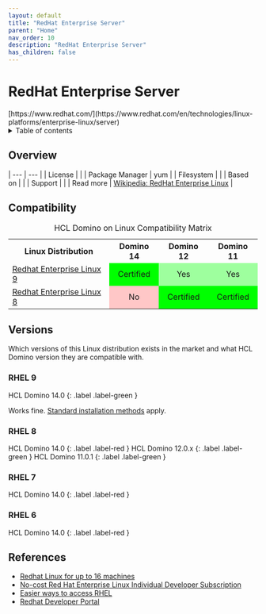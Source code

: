 ```yaml
---
layout: default
title: "RedHat Enterprise Server"
parent: "Home"
nav_order: 10
description: "RedHat Enterprise Server"
has_children: false
---
```

<h1>RedHat Enterprise Server</h1>
[https://www.redhat.com/](https://www.redhat.com/en/technologies/linux-platforms/enterprise-linux/server)

<details close markdown="block">
  <summary>
    Table of contents
  </summary>
  {: .text-delta }
1. TOC
{:toc}
</details>

## Overview

| --- | --- |
| License         |    |
| Package Manager | yum |
| Filesystem      |    |
| Based on        |    |
| Support         |    |
| Read more       | [Wikipedia: RedHat Enterprise Linux](https://en.wikipedia.org/wiki/Red_Hat_Enterprise_Linux) |

## Compatibility

<table>
  <caption>HCL Domino on Linux Compatibility Matrix</caption>
  <tbody>
    <tr>
      <th>Linux Distribution</th>
      <th>Domino 14</th>
      <th>Domino 12</th>
      <th>Domino 11</th>
    </tr>
    <tr>
      <td><a href="linux/rhel">Redhat Enterprise Linux 9</a></td>
      <td style="background:#00FF00;text-align:center;" >Certified</td>
      <td style="background:#9EFF9E;text-align:center;" >Yes</td>
      <td style="background:#9EFF9E;text-align:center;" >Yes</td>
    </tr>
    <tr>
      <td><a href="linux/rhel">Redhat Enterprise Linux 8</a></td>
      <td style="background:#FFC7C7;text-align:center;" >No</td>
      <td style="background:#00FF00;text-align:center;" >Certified</td>
      <td style="background:#00FF00;text-align:center;" >Certified</td>
    </tr>
  </tbody>
</table>

## Versions
Which versions of this Linux distribution exists in the market and what HCL Domino version they are compatible with.

### RHEL 9

HCL Domino 14.0
{: .label .label-green }

Works fine. [Standard installation methods](../installation) apply.

### RHEL 8

HCL Domino 14.0
{: .label .label-red }
HCL Domino 12.0.x
{: .label .label-green }
HCL Domino 11.0.1
{: .label .label-green }


### RHEL 7

HCL Domino 14.0
{: .label .label-red }

### RHEL 6

HCL Domino 14.0
{: .label .label-red }



## References

* [Redhat Linux for up to 16 machines](https://www.redhat.com/en/technologies/linux-platforms/enterprise-linux)
* [No-cost Red Hat Enterprise Linux Individual Developer Subscription](https://developers.redhat.com/articles/faqs-no-cost-red-hat-enterprise-linux)
* [Easier ways to access RHEL](https://www.redhat.com/en/blog/new-year-new-red-hat-enterprise-linux-programs-easier-ways-access-rhel)
* [Redhat Developer Portal](https://developers.redhat.com/)
